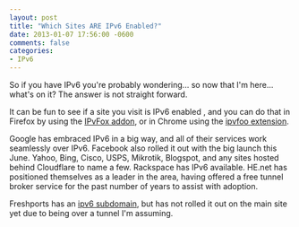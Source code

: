 ```yaml
---
layout: post
title: "Which Sites ARE IPv6 Enabled?"
date: 2013-01-07 17:56:00 -0600
comments: false
categories:
- IPv6
---
```

So if you have IPv6 you're probably wondering... so now that I'm here... what's on it? The answer is not straight forward.

<!--more-->

It can be fun to see if a site you visit is IPv6 enabled , and you can do that in Firefox by using the <a href="https://addons.mozilla.org/en-US/firefox/addon/ipvfox/" target="_blank">IPvFox addon</a>, or in Chrome using the <a href="https://chrome.google.com/webstore/detail/ecanpcehffngcegjmadlcijfolapggal" target="_blank">ipvfoo extension</a>.

Google has embraced IPv6 in a big way, and all of their services work seamlessly over IPv6. Facebook also rolled it out with the big launch this June. Yahoo, Bing, Cisco, USPS, Mikrotik, Blogspot, and any sites hosted behind Cloudflare to name a few. Rackspace has IPv6 available. HE.net has positioned themselves as a leader in the area, having offered a free tunnel broker service for the past number of years to assist with adoption.

Freshports has an <a href="http://ipv6.freshports.org/" target="_blank">ipv6 subdomain</a>, but has not rolled it out on the main site yet due to being over a tunnel I'm assuming.

